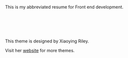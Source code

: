 This is my abbreviated resume for Front end development. 

<br><br><br><br>



This theme is designed by Xiaoying Riley.

Visit her [website](http://themes.3rdwavemedia.com/) for more themes.
